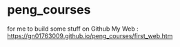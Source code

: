 # peng_courses
for me to build some stuff on Github
My Web : https://gn01763009.github.io/peng_courses/first_web.htm
